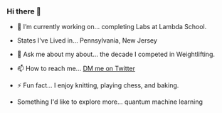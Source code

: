 ### Hi there 👋


- 🔭 I’m currently working on... completing Labs at Lambda School.
- States I've Lived in... Pennsylvania, New Jersey
- 💬 Ask me about my about... the decade I competed in Weightlifting.
- 📫 How to reach me... [DM me on Twitter](https://twitter.com/Cryptobellum)

- ⚡ Fun fact... I enjoy knitting, playing chess, and baking. 
- Something I'd like to explore more... quantum machine learning
